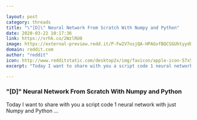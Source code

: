 ```yaml
---

layout: post
category: threads
title: "\"[D]\" Neural Network From Scratch With Numpy and Python"
date: 2020-03-22 10:17:36
link: https://vrhk.co/2WzlRU0
image: https://external-preview.redd.it/P-Fw2V7osjQA-HPAGvfBQCSGUhtyydPLC6hPT2H1zls.jpg?width=100&height=52.3560209424&auto=webp&crop=100:52.3560209424,smart&s=a366550b3c8b8a3be7d62f5cf2a34d4d7c87415f
domain: reddit.com
author: "reddit"
icon: http://www.redditstatic.com/desktop2x/img/favicon/apple-icon-57x57.png
excerpt: "Today I want to share with you a script code 1 neural network with just Numpy and Python ..."

---
```


### "[D]" Neural Network From Scratch With Numpy and Python

Today I want to share with you a script code 1 neural network with just Numpy and Python ...